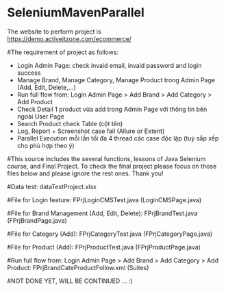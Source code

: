 # SeleniumMavenParallel

The website to perform project is https://demo.activeitzone.com/ecommerce/

#The requirement of project as follows:

- Login Admin Page: check invaid email, invaid password and login success
- Manage Brand, Manage Category, Manage Product trong Admin Page (Add, Edit, Delete,...)
- Run full flow from: Login Admin Page > Add Brand > Add Category > Add Product
- Check Detail 1 product vừa add trong Admin Page với thông tin bên ngoài User Page
- Search Product check Table (cột tên)
- Log, Report + Screenshot case fail (Allure or Extent)
- Parallel Execution mỗi lần tối đa 4 thread các case độc lập (tuỳ sắp xếp cho phù hợp theo ý)

#This source includes the several functions, lessons of Java Selenium course, and Final Project. To check the
final project please focus on those files below and please ignore the rest ones. Thank you!

#Data test: dataTestProject.xlsx

#File for Login feature: FPrjLoginCMSTest.java (LoginCMSPage.java)

#File for Brand Management (Add, Edit, Delete): FPrjBrandTest.java (FPrjBrandPage.java)

#File for Category (Add): FPrjCategoryTest.java (FPrjCategoryPage.java)

#File for Product (Add): FPrjProductTest.java (FPrjProductPage.java)

#Run full flow from: Login Admin Page > Add Brand > Add Category > Add Product: FPrjBrandCateProductFollow.xml (Suites)

#NOT DONE YET, WILL BE CONTINUED ... :)
